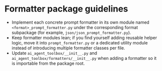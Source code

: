 # Formatter package guidelines

- Implement each concrete prompt formatter in its own module named ``<format>_prompt_formatter.py`` under the corresponding format subpackage (for example, ``json/json_prompt_formatter.py``).
- Keep formatter modules lean; if you find yourself adding reusable helper logic, move it into ``prompt_formatter.py`` or a dedicated utility module instead of introducing multiple formatter classes per file.
- Update ``ai_agent_toolbox/__init__.py`` and ``ai_agent_toolbox/formatters/__init__.py`` when adding a formatter so it is importable from the package root.

